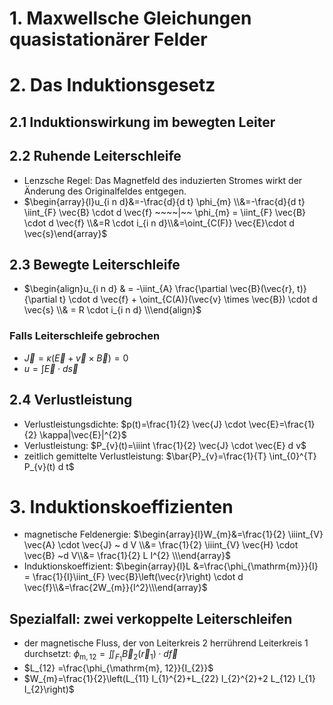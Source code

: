 # 1. Maxwellsche Gleichungen quasistationärer Felder 


# 2. Das Induktionsgesetz 
## 2.1 Induktionswirkung im bewegten Leiter 

## 2.2 Ruhende Leiterschleife 
- Lenzsche Regel: Das Magnetfeld des induzierten Stromes wirkt der Änderung des Originalfeldes entgegen. 
- $\begin{array}{l}u_{i n d}&=-\frac{d}{d t} \phi_{m} \\&=-\frac{d}{d t} \iint_{F} \vec{B} \cdot d \vec{f} ~~~~|~~ \phi_{m} = \iint_{F} \vec{B} \cdot d \vec{f} \\&=R \cdot i_{i n d}\\&=\oint_{C(F)} \vec{E}\cdot d \vec{s}\end{array}$ 

## 2.3 Bewegte Leiterschleife 
- $\begin{align}u_{i n d} & = -\iint_{A} \frac{\partial \vec{B}(\vec{r}, t)}{\partial t} \cdot d \vec{f} + \oint_{C(A)}(\vec{v} \times \vec{B}) \cdot d \vec{s} \\& = R \cdot i_{i n d} \\\end{align}$ 

### Falls Leiterschleife gebrochen 
- $\vec{J}=\kappa(\vec{E}+\vec{v} \times \vec{B})=0$ 
- $u = \int{\vec{E}\cdot d\vec{s}}$ 

## 2.4 Verlustleistung 
- Verlustleistungsdichte: $p(t)=\frac{1}{2} \vec{J} \cdot \vec{E}=\frac{1}{2} \kappa|\vec{E}|^{2}$ 
- Verlustleistung: $P_{v}(t)=\iiint \frac{1}{2} \vec{J} \cdot \vec{E} d v$ 
- zeitlich gemittelte Verlustleistung: $\bar{P}_{v}=\frac{1}{T} \int_{0}^{T} P_{v}(t) d t$ 

# 3. Induktionskoeffizienten 
- magnetische Feldenergie: $\begin{array}{l}W_{m}&=\frac{1}{2} \iiint_{V} \vec{A} \cdot \vec{J} ~ d V  \\&= \frac{1}{2} \iiint_{V} \vec{H} \cdot \vec{B} ~d V\\&= \frac{1}{2} L I^{2} \\\end{array}$ 
- Induktionskoeffizient: $\begin{array}{l}L &=\frac{\phi_{\mathrm{m}}}{I} = \frac{1}{I}\iint_{F} \vec{B}\left(\vec{r}\right) \cdot d \vec{f}\\&=\frac{2W_{m}}{I^2}\\\end{array}$ 

## Spezialfall: zwei verkoppelte Leiterschleifen 
- der magnetische Fluss, der von Leiterkreis 2 herrührend Leiterkreis 1 durchsetzt: $\phi_{\mathrm{m}, 12}=\iint_{F_{1}} \vec{B}_{2}\left(\vec{r}_{1}\right) \cdot d \vec{f}$ 
- $L_{12} =\frac{\phi_{\mathrm{m}, 12}}{I_{2}}$ 
- $W_{m}=\frac{1}{2}\left(L_{11} I_{1}^{2}+L_{22} I_{2}^{2}+2 L_{12} I_{1} I_{2}\right)$ 


